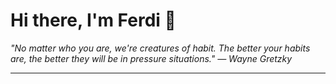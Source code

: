 <h1>Hi there, I'm Ferdi 👋</h1>

<p><em>
  "No matter who you are, we're creatures of habit. The better your habits are, the better they will be in pressure situations." — Wayne Gretzky
</em></p>

---
